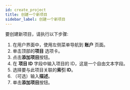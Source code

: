 ```yaml
---
id: create_project
title: 创建一个新项目
sidebar_label: 创建一个新项目
---
```


要创建新项目，请执行以下步骤:

1. 在用户界面中，使用左侧菜单导航到 **账户** 页面。
2. 单击顶部的**项目** 选项卡。
3. 点击**添加项目**按钮。
4. 在 **项目 ID** 字段中输入项目的 ID，这是一个自由文本字段。
5. 选择要与此项目关联的**索引 ID**。
6. （可选）输入**描述**。
7. 单击**添加项目**按钮。

